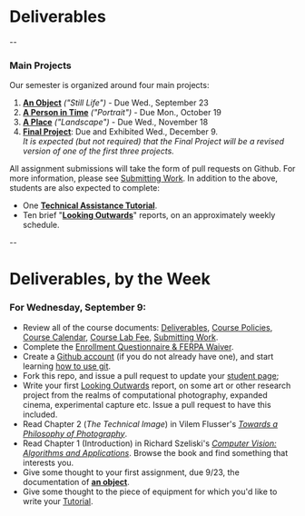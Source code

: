 # Deliverables 
--

### Main Projects

Our semester is organized around four main projects:

1. **[An Object](assignment1-object.md)** *("Still Life")* - Due Wed., September 23
1. **[A Person in Time](assignment2-person.md)** *("Portrait")* - Due Mon., October 19
1. **[A Place](assignment3-place.md)** *("Landscape")* - Due Wed., November 18
1. **[Final Project](assignment4-final.md)**: Due and Exhibited Wed., December 9. <br />*It is expected (but not required) that the Final Project will be a revised version of one of the first three projects.*

All assignment submissions will take the form of pull requests on Github. For more information, please see [Submitting Work](submitting-work.md). In addition to the above, students are also expected to complete: 

* One **[Technical Assistance Tutorial](tutorials.md)**.  
* Ten brief "**[Looking Outwards](looking-outwards.md)**" reports, on an approximately weekly schedule. 

-- 

# Deliverables, by the Week

### For Wednesday, September 9: 

* Review all of the course documents: [Deliverables](docs/deliverables.md), [Course Policies](docs/policies.md), [Course Calendar](docs/calendar.md), [Course Lab Fee](docs/course-fee.md), [Submitting Work](docs/submitting-work.md).
* Complete the [Enrollment Questionnaire & FERPA Waiver](ferpa.md). 
* Create a [Github account](https://github.com/) (if you do not already have one), and start learning [how to use git](git.md).
* Fork this repo, and issue a pull request to update your [student page](students/index.md);
* Write your first [Looking Outwards](looking-outwards.md) report, on some art or other research project from the realms of computational photography, expanded cinema, experimental capture etc. Issue a pull request to have this included. 
* Read Chapter 2 (*The Technical Image*) in Vilem Flusser's *[Towards a Philosophy of Photography](http://cmuems.com/excap/readings/flusser-towards-a-philosophy-of-photography.pdf)*.
* Read Chapter 1 (Introduction) in Richard Szeliski's [*Computer Vision: Algorithms and Applications*](http://szeliski.org/Book/). Browse the book and find something that interests you. 
* Give some thought to your first assignment, due 9/23, the documentation of **[an object](assignment1-object.md)**.
* Give some thought to the piece of equipment for which you'd like to write your [Tutorial](tutorials.md).

	
